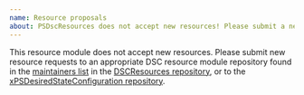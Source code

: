 ```yaml
---
name: Resource proposals
about: PSDscResources does not accept new resources! Please submit a new resource request to the appropriate DSC resource module repository.
---
```


This resource module does not accept new resources.
Please submit new resource requests to an appropriate DSC resource module
repository found in the [maintainers list](https://github.com/PowerShell/DscResources/blob/master/Maintainers.md)
in the [DSCResources repository](https://github.com/PowerShell/DscResources),
or to the [xPSDesiredStateConfiguration repository](https://github.com/PowerShell/xPSDesiredStateConfiguration).

